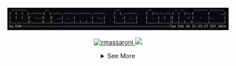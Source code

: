 <!--### Hi there 👋

<!--
**rmassaroni/rmassaroni** is a ✨ _special_ ✨ repository because its `README.md` (this file) appears on your GitHub profile.

Here are some ideas to get you started:

- 🔭 I’m currently working on ...
- 🌱 I’m currently learning ...
- 👯 I’m looking to collaborate on ...
- 🤔 I’m looking for help with ...
- 💬 Ask me about ...
- 📫 How to reach me: ...
- 😄 Pronouns: ...
- ⚡ Fun fact: ...
-->
![Alt Text](/welcometobulkos)
<!--
<table style="border-collapse: collapse;">
  <tr>
    <td style="border: none;">
      <a href="https://github.com/rmassaroni">
        <img src="https://github-readme-stats.vercel.app/api?username=rmassaroni&count_private=true&show_icons=true&theme=transparent&line_height=34&show=prs_merged" alt="My github stats">
      </a>
    </td>
    <td style="border: none;">
      <a href="https://github.com/rmassaroni">
        <img src="https://github-readme-stats.vercel.app/api/top-langs/?username=rmassaroni&hide=php,css,html&theme=transparent" alt="Top Langs">
      </a>
    </td>
  </tr>
</table>
-->

  <p align="center"> 
    <a href="https://github.com/rmassaroni/rmassaroni/">
      <img src="https://komarev.com/ghpvc/?username=rmassaroni&label=Profile%20Views" alt="rmassaroni" />
    </a>
    <!--a href="https://github.com/rmassaroni">
      <img height="20" src="https://img.shields.io/github/followers/rmassaroni?label=Follows&logo=&style=flat" />
    </a>-->
    <a href="https://github.com/rmassaroni">
      <img height="20" src="https://img.shields.io/github/stars/rmassaroni?logo=b&style=flat&label=Total%20Stars" />
    </a>
    <a href="https://gitstar-ranking.com/rmassaroni">
      <!--img height="20" src="https://img.shields.io/endpoint?label=star ranking&logo=github&style=flat&url=https%3A%2F%2Fgitstar-ranking.com%2Fusers%2Frmassaroni%2Fshields" /-->
    </a>
    <a href="https://user-badge.committers.top/united_states/rmassaroni">
      <!--img height="20" src="https://user-badge.committers.top/united_states/rmassaroni.svg" /-->
    </a>
  </p>
  
<details>
  <summary align="center">See More</summary>
  <table style="border-collapse: collapse; margin: 0 auto;">
  <tr>
    <td style="border: none;">
      <a href="https://github.com/rmassaroni">
        <img src="https://github-readme-stats.vercel.app/api?username=rmassaroni&count_private=true&show_icons=true&theme=transparent&line_height=34&show=prs_merged" alt="My github stats">
      </a>
    </td>
    <td style="border: none;">
      <a href="https://github.com/rmassaroni">
        <img src="https://github-readme-stats.vercel.app/api/top-langs/?username=rmassaroni&hide=php,css,html&theme=transparent" alt="Top Langs">
      </a>
    </td>
  </tr>
</table>

```bash
  bash <(curl https://raw.githubusercontent.com/rmassaroni/bulkOS/main/install.sh)
  bash <(curl https://raw.githubusercontent.com/rmassaroni/rjvim/main/install.sh)
  source $HOME/.zshrc
```

</details>

<!--total lines of code
